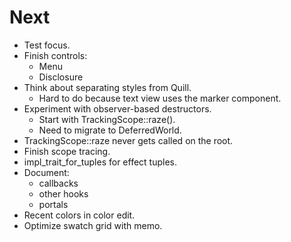 # Next

- Test focus.
- Finish controls:
  - Menu
  - Disclosure
- Think about separating styles from Quill.
  - Hard to do because text view uses the marker component.
- Experiment with observer-based destructors.
  - Start with TrackingScope::raze().
  - Need to migrate to DeferredWorld.
- TrackingScope::raze never gets called on the root.
- Finish scope tracing.
- impl_trait_for_tuples for effect tuples.
- Document:
  - callbacks
  - other hooks
  - portals
- Recent colors in color edit.
- Optimize swatch grid with memo.
